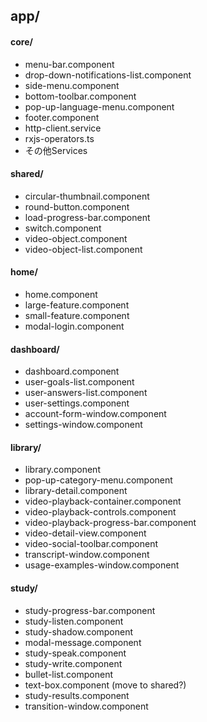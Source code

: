 ## app/
#### core/
* menu-bar.component
* drop-down-notifications-list.component
* side-menu.component
* bottom-toolbar.component
* pop-up-language-menu.component
* footer.component
* http-client.service
* rxjs-operators.ts
* その他Services

#### shared/
* circular-thumbnail.component
* round-button.component
* load-progress-bar.component
* switch.component
* video-object.component
* video-object-list.component

#### home/
* home.component
* large-feature.component
* small-feature.component
* modal-login.component

#### dashboard/
* dashboard.component
* user-goals-list.component
* user-answers-list.component
* user-settings.component
* account-form-window.component
* settings-window.component

#### library/
* library.component
* pop-up-category-menu.component
* library-detail.component
* video-playback-container.component
* video-playback-controls.component
* video-playback-progress-bar.component
* video-detail-view.component
* video-social-toolbar.component
* transcript-window.component
* usage-examples-window.component

#### study/
* study-progress-bar.component
* study-listen.component
* study-shadow.component
* modal-message.component
* study-speak.component
* study-write.component
* bullet-list.component
* text-box.component (move to shared?)
* study-results.component
* transition-window.component
	
